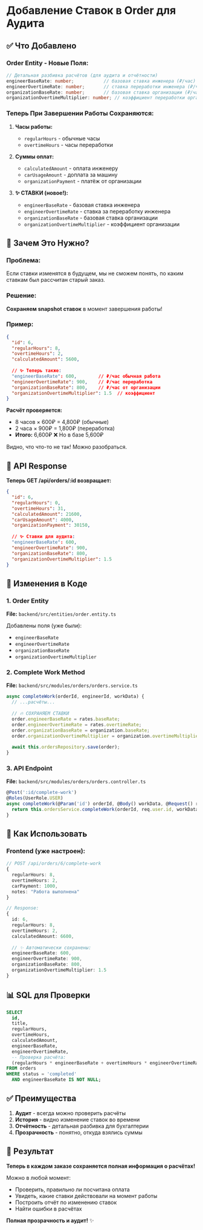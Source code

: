 # Добавление Ставок в Order для Аудита

## ✅ Что Добавлено

### Order Entity - Новые Поля:

```typescript
// Детальная разбивка расчётов (для аудита и отчётности)
engineerBaseRate: number;           // базовая ставка инженера (₽/час)
engineerOvertimeRate: number;       // ставка переработки инженера (₽/час)
organizationBaseRate: number;       // базовая ставка организации (₽/час)
organizationOvertimeMultiplier: number; // коэффициент переработки организации
```

### Теперь При Завершении Работы Сохраняются:

1. **Часы работы:**
   - `regularHours` - обычные часы
   - `overtimeHours` - часы переработки

2. **Суммы оплат:**
   - `calculatedAmount` - оплата инженеру
   - `carUsageAmount` - доплата за машину
   - `organizationPayment` - платёж от организации

3. **✨ СТАВКИ (новое!):**
   - `engineerBaseRate` - базовая ставка инженера
   - `engineerOvertimeRate` - ставка за переработку инженера
   - `organizationBaseRate` - базовая ставка организации
   - `organizationOvertimeMultiplier` - коэффициент организации

## 🎯 Зачем Это Нужно?

### Проблема:
Если ставки изменятся в будущем, мы не сможем понять, по каким ставкам был рассчитан старый заказ.

### Решение:
**Сохраняем snapshot ставок** в момент завершения работы!

### Пример:
```json
{
  "id": 6,
  "regularHours": 8,
  "overtimeHours": 2,
  "calculatedAmount": 5600,
  
  // ✨ Теперь также:
  "engineerBaseRate": 600,        // ₽/час обычная работа
  "engineerOvertimeRate": 900,    // ₽/час переработка
  "organizationBaseRate": 800,    // ₽/час от организации
  "organizationOvertimeMultiplier": 1.5  // коэффициент
}
```

**Расчёт проверяется:**
- 8 часов × 600₽ = 4,800₽ (обычные)
- 2 часа × 900₽ = 1,800₽ (переработка)
- **Итого:** 6,600₽ ❌ Но в базе 5,600₽

Видно, что что-то не так! Можно разобраться.

## 📝 API Response

**Теперь GET /api/orders/:id возвращает:**

```json
{
  "id": 6,
  "regularHours": 0,
  "overtimeHours": 31,
  "calculatedAmount": 21600,
  "carUsageAmount": 4000,
  "organizationPayment": 30150,
  
  // ✨ Ставки для аудита:
  "engineerBaseRate": 600,
  "engineerOvertimeRate": 900,
  "organizationBaseRate": 800,
  "organizationOvertimeMultiplier": 1.5
}
```

## 🔧 Изменения в Коде

### 1. Order Entity
**File:** `backend/src/entities/order.entity.ts`

Добавлены поля (уже были):
- `engineerBaseRate`
- `engineerOvertimeRate`
- `organizationBaseRate`
- `organizationOvertimeMultiplier`

### 2. Complete Work Method
**File:** `backend/src/modules/orders/orders.service.ts`

```typescript
async completeWork(orderId, engineerId, workData) {
  // ...расчёты...
  
  // 🔥 СОХРАНЯЕМ СТАВКИ
  order.engineerBaseRate = rates.baseRate;
  order.engineerOvertimeRate = rates.overtimeRate;
  order.organizationBaseRate = organization.baseRate;
  order.organizationOvertimeMultiplier = organization.overtimeMultiplier;
  
  await this.ordersRepository.save(order);
}
```

### 3. API Endpoint
**File:** `backend/src/modules/orders/orders.controller.ts`

```typescript
@Post(':id/complete-work')
@Roles(UserRole.USER)
async completeWork(@Param('id') orderId, @Body() workData, @Request() req) {
  return this.ordersService.completeWork(orderId, req.user.id, workData);
}
```

## 🚀 Как Использовать

### Frontend (уже настроен):

```typescript
// POST /api/orders/6/complete-work
{
  regularHours: 8,
  overtimeHours: 2,
  carPayment: 1000,
  notes: "Работа выполнена"
}

// Response:
{
  id: 6,
  regularHours: 8,
  overtimeHours: 2,
  calculatedAmount: 6600,
  
  // ✨ Автоматически сохранены:
  engineerBaseRate: 600,
  engineerOvertimeRate: 900,
  organizationBaseRate: 800,
  organizationOvertimeMultiplier: 1.5
}
```

## 📊 SQL для Проверки

```sql
SELECT 
  id,
  title,
  regularHours,
  overtimeHours,
  calculatedAmount,
  engineerBaseRate,
  engineerOvertimeRate,
  -- Проверка расчёта:
  (regularHours * engineerBaseRate + overtimeHours * engineerOvertimeRate) as calculated_check
FROM orders 
WHERE status = 'completed'
  AND engineerBaseRate IS NOT NULL;
```

## ✅ Преимущества

1. **Аудит** - всегда можно проверить расчёты
2. **История** - видно изменение ставок во времени
3. **Отчётность** - детальная разбивка для бухгалтерии
4. **Прозрачность** - понятно, откуда взялись суммы

## 🎉 Результат

**Теперь в каждом заказе сохраняется полная информация о расчётах!**

Можно в любой момент:
- Проверить, правильно ли посчитана оплата
- Увидеть, какие ставки действовали на момент работы
- Построить отчёт по изменению ставок
- Найти ошибки в расчётах

**Полная прозрачность и аудит!** ✨

